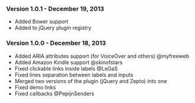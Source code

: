 ### Version 1.0.1 - December 19, 2013

* Added Bower support
* Added to jQuery plugin registry

### Version 1.0.0 - December 18, 2013

* Added ARIA attributes support (for VoiceOver and others) @myfreeweb
* Added Amazon Kindle support @skinofstars
* Fixed clickable links inside labels @LeGaS
* Fixed lines separation between labels and inputs
* Merged two versions of the plugin (jQuery and Zepto) into one
* Fixed demo links
* Fixed callbacks @PepijnSenders
